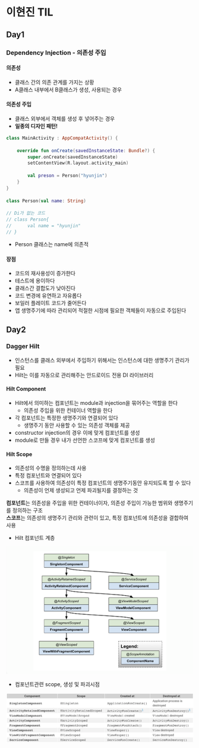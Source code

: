 # 이현진 TIL

## Day1
### Dependency Injection - 의존성 주입

#### 의존성

- 클래스 간의 의존 관계를 가지는 상황
- A클래스 내부에서 B클래스가 생성, 사용되는 경우

#### 의존성 주입

- 클래스 외부에서 객체를 생성 후 넣어주는 경우
- <b>일종의 디자인 패턴!</b>

```kotlin
class MainActivity : AppCompatActivity() {
   
    override fun onCreate(savedInstanceState: Bundle?) {
        super.onCreate(savedInstanceState)
        setContentView(R.layout.activity_main)
        
        val preson = Person("hyunjin")
    }
}

class Person(val name: String)

// Di가 없는 코드
// class Person{
// 		val name = "hyunjin"
// }
```

- Person 클래스는 name에 의존적

#### 장점

- 코드의 재사용성이 증가한다
- 테스트에 용이하다
- 클래스간 결합도가 낮아진다
- 코드 변경에 유연하고 자유롭다
- 보일러 플레이트 코드가 줄어든다
- 앱 생명주기에 따라 관리되어 적절한 시점에 필요한 객체들이 자동으로 주입된다

## Day2
### Dagger Hilt

- 인스턴스를 클래스 외부에서 주입하기 위해서는 인스턴스에 대한 생명주기 관리가 필요
- Hilt는 이를 자동으로 관리해주는 안드로이드 전용 DI 라이브러리

#### **Hilt Component**

- Hilt에서 의미하는 컴포넌트는 module과 injection을 묶어주는 역할을 한다
    - 의존성 주입을 위한 컨테이너 역할을 한다
- 각 컴포넌트는 특정한 생명주기와 연결되어 있다
    - 생명주기 동안 사용할 수 있는 의존성 객체를 제공
- constructor injection의 경우 이에 맞게 컴포넌트를 생성
- module로 만들 경우 내가 선언한 스코프에 맞게 컴포넌트를 생성

#### **Hilt Scope**

- 의존성의 수명을 정의하는데 사용
- 특정 컴포넌트와 연결되어 있다
- 스코프를 사용하여 의존성이 특정 컴포넌트의 생명주기동안 유지되도록 할 수 있다
    - 의존성이 언제 생성되고 언제 파괴될지를 결정하는 것



<b>컴포넌트</b>는 의존성을 주입을 위한 컨테이너이자, 의존성 주입이 가능한 범위와 생명주기를 정의하는 구조<br>
<b>스코프</b>는 의존성의 생명주기 관리와 관련이 있고, 특정 컴포넌트에 의존성을 결합하여 사용


- Hilt 컴포넌트 계층

![image.png](img/hilt_component_hierarchy.png)

- 컴포넌트관련 scope, 생성 및 파괴시점

![image.png](img/hilt_scope_lifecycle.png)
